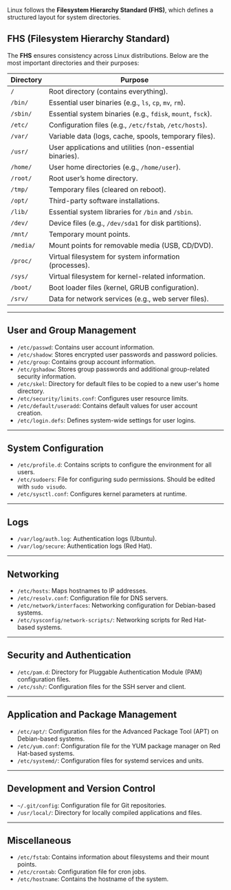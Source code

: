 Linux follows the **Filesystem Hierarchy Standard (FHS)**, which defines a structured layout for system directories.

## **FHS (Filesystem Hierarchy Standard)**
The **FHS** ensures consistency across Linux distributions. Below are the most important directories and their purposes:

| **Directory**  | **Purpose** |
|---------------|------------|
| `/`           | Root directory (contains everything). |
| `/bin/`       | Essential user binaries (e.g., `ls`, `cp`, `mv`, `rm`). |
| `/sbin/`      | Essential system binaries (e.g., `fdisk`, `mount`, `fsck`). |
| `/etc/`       | Configuration files (e.g., `/etc/fstab`, `/etc/hosts`). |
| `/var/`       | Variable data (logs, cache, spools, temporary files). |
| `/usr/`       | User applications and utilities (non-essential binaries). |
| `/home/`      | User home directories (e.g., `/home/user`). |
| `/root/`      | Root user’s home directory. |
| `/tmp/`       | Temporary files (cleared on reboot). |
| `/opt/`       | Third-party software installations. |
| `/lib/`       | Essential system libraries for `/bin` and `/sbin`. |
| `/dev/`       | Device files (e.g., `/dev/sda1` for disk partitions). |
| `/mnt/`       | Temporary mount points. |
| `/media/`     | Mount points for removable media (USB, CD/DVD). |
| `/proc/`      | Virtual filesystem for system information (processes). |
| `/sys/`       | Virtual filesystem for kernel-related information. |
| `/boot/`      | Boot loader files (kernel, GRUB configuration). |
| `/srv/`       | Data for network services (e.g., web server files). |

---

## User and Group Management

- `/etc/passwd`:  Contains user account information.
- `/etc/shadow`:  Stores encrypted user passwords and password policies.
- `/etc/group`:   Contains group account information.
- `/etc/gshadow`: Stores group passwords and additional group-related security information.
- `/etc/skel`:    Directory for default files to be copied to a new user's home directory.
- `/etc/security/limits.conf`: Configures user resource limits.
- `/etc/default/useradd`: Contains default values for user account creation.
- `/etc/login.defs`: Defines system-wide settings for user logins.

---

## System Configuration

- `/etc/profile.d`: Contains scripts to configure the environment for all users.
- `/etc/sudoers`: File for configuring sudo permissions. Should be edited with `sudo visudo`.
- `/etc/sysctl.conf`: Configures kernel parameters at runtime.

---

## Logs

- `/var/log/auth.log`: Authentication logs (Ubuntu).
- `/var/log/secure`:   Authentication logs (Red Hat).

---

## Networking

- `/etc/hosts`: Maps hostnames to IP addresses.
- `/etc/resolv.conf`: Configuration file for DNS servers.
- `/etc/network/interfaces`: Networking configuration for Debian-based systems.
- `/etc/sysconfig/network-scripts/`: Networking scripts for Red Hat-based systems.

---

## Security and Authentication

- `/etc/pam.d`: Directory for Pluggable Authentication Module (PAM) configuration files.
- `/etc/ssh/`:  Configuration files for the SSH server and client.

---

## Application and Package Management

- `/etc/apt/`: Configuration files for the Advanced Package Tool (APT) on Debian-based systems.
- `/etc/yum.conf`: Configuration file for the YUM package manager on Red Hat-based systems.
- `/etc/systemd/`: Configuration files for systemd services and units.

---

## Development and Version Control

- `~/.git/config`: Configuration file for Git repositories.
- `/usr/local/`:   Directory for locally compiled applications and files.

---

## Miscellaneous

- `/etc/fstab`:    Contains information about filesystems and their mount points.
- `/etc/crontab`:  Configuration file for cron jobs.
- `/etc/hostname`: Contains the hostname of the system.
